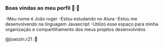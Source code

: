 ### Boas vindas ao meu perfil 💙 🚙

-Meu nome é João roger 
-Estou estudando no Alura
-Estou me desenvolvendo na linguagem Javascript 
-Utilizo esse espaço para minha organização e compartilhamento dos meus projetos desenvolvidos 

@joaozin.r21 :🐊









